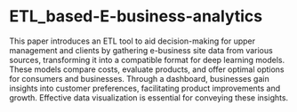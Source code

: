 # ETL_based-E-business-analytics
This paper introduces an ETL tool to aid decision-making for upper management and clients by gathering e-business site data from various sources, transforming it into a compatible format for deep learning models. These models compare costs, evaluate products, and offer optimal options for consumers and businesses. Through a dashboard, businesses gain insights into customer preferences, facilitating product improvements and growth. Effective data visualization is essential for conveying these insights.
